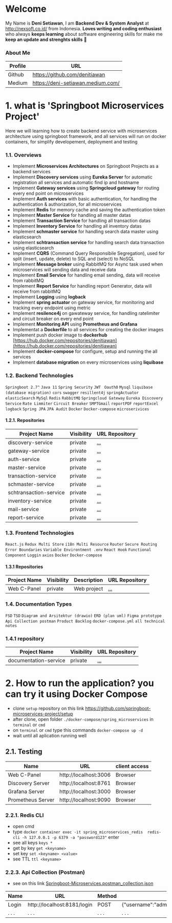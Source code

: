 # Welcome 

My Name is **Deni Setiawan**, I am **Backend Dev & System Analyst** at http://nexsoft.co.id/ from Indonesia.
**Loves writing and coding enthusiast** who always **keeps learning** about software engineering skills for make me **keep an update and strenghts skills** 🚀


### About Me
| Profile     | URL                                                          | 
|------------------|--------------|
| Github | https://github.com/denitiawan |
| Medium | https://deni-setiawan.medium.com/ |

# 1. what is 'Springboot Microservices Project'
Here we will learning how to create backend service with microservices architecture using springboot framework, and all services will run on docker containers, for simplify developement, deployment and testing

### 1.1. Overviews
- Implement **Microservices Architectures** on Springboot Projects as a backend services
- Implement **Discovery services** using **Eureka Server** for automatic registration all services and automatic find ip and hostname
- Implement **Gateway services** using **Springcloud gateway** for routing every end point on microservices
- Implement **Auth services** with basic authentication, for handling the authentication & authorization, for all microservices
- Implement **Redis** for memory cache and saving the authentication token
- Implement **Master Service** for handling all master datas
- Implement **Transaction Service** for handling all transaction datas
- Implement **Inventory Service** for handling all inventory datas
- Implement **schmaster service** for handling search data master using elasticsearch
- Implement **schtransaction service** for handling search data transaction using elasticsearch
- Implement **CQRS** (Command Query Responsibile Segregation), used for split (insert, update, delete) to SQL and (select) to NoSQL
- Implement **Message broker** using RabbitMQ for Async task used when microservices will sending data and receive data
- Implement **Email Service** for handling email sending, data will receive from rabbitMQ
- Implement **Report Service** for handling report Generator, data will receive from rabbitMQ
- Implement **Logging** using **logback**
- Implement **spring actuator** on gateway service, for monitoring and tracking every endpoint using metric 
- Implement **resilence4j** on gawateway service, for handling ratelimiter and circuit breaker on every end point
- Implement **Monitoring API** using **Prometheus and Grafana**
- Implementat a **Dockerfile** to all services for creating the docker images 
- Implement push docker image to **dockerhub** [https://hub.docker.com/repositories/denitiawan](https://hub.docker.com/repositories/denitiawan)
- Implement **docker-compose** for configure, setup and running the all services
- Implement **database migration** on every microservices using **liquibase**


### 1.2. Backend Technologies
`Springboot 2.7^`
`Java 11`
`Spring Security`
`JWT `
`Oauth0`
`Mysql`
`liquibase (database migration)`
`cors`
`swagger`
`resillent4j`
`springActuator`
`elasticSearch`
`MySql`
`Redis`
`RabbitMQ`
`Springcloud Gateway`
`Eureka Discovery Service`
`Rate Limmiter`
`Circuit Breaker`
`SMPTGmail`
`reportPDF`
`reportExcel`
`logback`
`Spring JPA`
`JPA Audit`
`Docker`
`Docker-compose`
`microserivices`


#### 1.2.1. Repositories
| Project Name     | Visibility  | URL Repository                                                          | 
|------------------|--------------|-------------------------------------------------------------------------|
| discovery-service | private | [...](https://github.com/denitiawan/springboot-microservices-discovery) |
| gateway-service | private | [...](https://github.com/denitiawan/springboot-microservices-gateway) |
| auth-service | private | [...](https://github.com/denitiawan/springboot-microservices-auth) |
| master-service | private | [...](https://github.com/denitiawan/springboot-microservices-master) |
| transaction-service | private | [...](https://github.com/denitiawan/springboot-microservices-transaction) |
| schmaster-service | private | [...](https://github.com/denitiawan/springboot-microservices-schmaster) |
| schtransaction-service | private | [...](https://github.com/denitiawan/springboot-microservices-schtransaction) |
| inventory-service | private | [...](https://github.com/denitiawan/springboot-microservices-inventory) |
| mail-service | private | [...](https://github.com/denitiawan/springboot-microservices-email) |
| report-service | private | [...](https://github.com/denitiawan/springboot-microservices-report) |



### 1.3. Frontend Technologies
`React.js`
`Redux Multi Store`
`i18n Multi Resource`
`Router`
`Secure Routing`
`Error Boundaries`
`Variable Environtment .env`
`React Hook`
`Functional Component`
`Loggin`
`axios`
`Docker`
`Docker-compose`


#### 1.3.1 Repositories
| Project Name     | Visibility     | Description  | URL Repository                                                          | 
|------------------|--------------|--------------|-------------------------------------------------------------------------|
| Web C-Panel | private | Web project | [...](https://github.com/denitiawan/springboot-microservices-web) |


### 1.4. Documentation Types
`FSD`
`TSD`
`Diagram and Arsitektur (drawio)`
`ERD (plan uml)`
`Figma prototype`
`Api Collection postman`
`Product Backlog`
`docker-compose.yml`
`all technical notes`


### 1.4.1 repository
| Project Name     | Visibility  | URL Repository                                                          | 
|------------------|--------------|-------------------------------------------------------------------------|
| documentation-service | private | [...](https://github.com/denitiawan/springboot-microservices-documentation) |


# 


# 2. How to run the application? you can try it using Docker Compose
- clone `setup` repository on this link https://github.com/springboot-microservices-project/setup
- after clone, open folder `./docker-compose/spring_microservices` in `terminal` or `cmd`
- on `terminal` or `cmd` type this commands `docker-compose up -d`
- wait until all aplication running well

## 2.1.  Testing
| Name     | URL      | client access |
|--------|--------------|--------------|
| Web C-Panel | http://localhost:3006 | Browser |
| Discovery Server  | http://localhost:8761 | Browser |
| Grafana Server  | http://localhost:3000 | Browser |
| Prometheus Server  | http://localhost:9090 | Browser |

### 2.2.1. Redis CLI
- open cmd
- type `docker container exec -it spring_microservices_redis  redis-cli -h 127.0.0.1 -p 6379 -a "password123"` enter
- see all keys `keys *`
- get by key `get <keyname>`
- set key `set <keyname> <value>`
- see TTL `ttl <keyname>`

### 2.2.3.   Api Collection (Postman)
- see on this link [Springboot-Microservices.postman_collection.json](https://github.com/denitiawan/springboot-microservices-documentation/blob/main/environtment/api-collections/collection/Springboot-Microservices_v0.0.5.postman_collection.json)

| Name | URL | Method | body |
|--------|--------|--------|--------|
| Login | http://localhost:8181/login  | POST |{"username":"admin","password":"admin"} |
| . . . | . . . | . . . | . . . |



